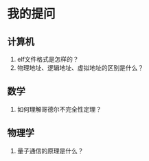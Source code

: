# 我的提问

## 计算机

1. elf文件格式是怎样的？
2. 物理地址、逻辑地址、虚拟地址的区别是什么？

## 数学

1. 如何理解哥德尔不完全性定理？

## 物理学

1. 量子通信的原理是什么？
